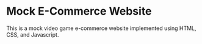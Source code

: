 # Mock E-Commerce Website
This is a mock video game e-commerce website implemented using HTML, CSS, and Javascript.
